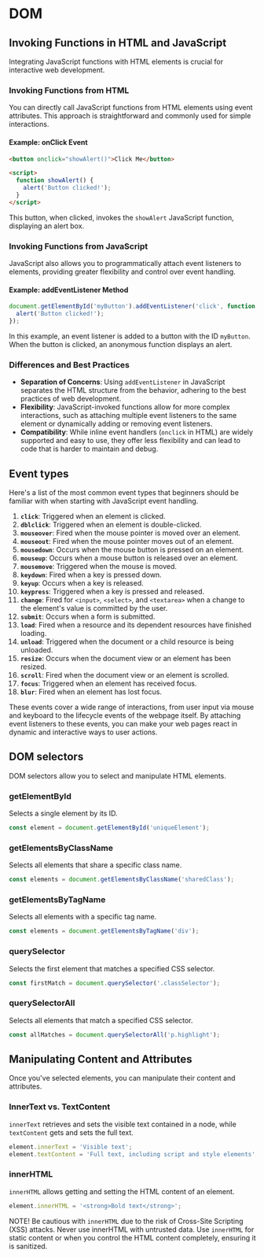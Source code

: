# DOM

## Invoking Functions in HTML and JavaScript

Integrating JavaScript functions with HTML elements is crucial for interactive web development.

### Invoking Functions from HTML

You can directly call JavaScript functions from HTML elements using event attributes. This approach is straightforward and commonly used for simple interactions.

#### Example: onClick Event

```html
<button onclick="showAlert()">Click Me</button>

<script>
  function showAlert() {
    alert('Button clicked!');
  }
</script>
```

This button, when clicked, invokes the `showAlert` JavaScript function, displaying an alert box.

### Invoking Functions from JavaScript

JavaScript also allows you to programmatically attach event listeners to elements, providing greater flexibility and control over event handling.

#### Example: addEventListener Method

```javascript
document.getElementById('myButton').addEventListener('click', function () {
  alert('Button clicked!');
});
```

In this example, an event listener is added to a button with the ID `myButton`. When the button is clicked, an anonymous function displays an alert.

### Differences and Best Practices

- **Separation of Concerns**: Using `addEventListener` in JavaScript separates the HTML structure from the behavior, adhering to the best practices of web development.
- **Flexibility**: JavaScript-invoked functions allow for more complex interactions, such as attaching multiple event listeners to the same element or dynamically adding or removing event listeners.
- **Compatibility**: While inline event handlers (`onclick` in HTML) are widely supported and easy to use, they offer less flexibility and can lead to code that is harder to maintain and debug.

## Event types

Here's a list of the most common event types that beginners should be familiar with when starting with JavaScript event handling.

1. **`click`**: Triggered when an element is clicked.
2. **`dblclick`**: Triggered when an element is double-clicked.
3. **`mouseover`**: Fired when the mouse pointer is moved over an element.
4. **`mouseout`**: Fired when the mouse pointer moves out of an element.
5. **`mousedown`**: Occurs when the mouse button is pressed on an element.
6. **`mouseup`**: Occurs when a mouse button is released over an element.
7. **`mousemove`**: Triggered when the mouse is moved.
8. **`keydown`**: Fired when a key is pressed down.
9. **`keyup`**: Occurs when a key is released.
10. **`keypress`**: Triggered when a key is pressed and released.
11. **`change`**: Fired for `<input>`, `<select>`, and `<textarea>` when a change to the element's value is committed by the user.
12. **`submit`**: Occurs when a form is submitted.
13. **`load`**: Fired when a resource and its dependent resources have finished loading.
14. **`unload`**: Triggered when the document or a child resource is being unloaded.
15. **`resize`**: Occurs when the document view or an element has been resized.
16. **`scroll`**: Fired when the document view or an element is scrolled.
17. **`focus`**: Triggered when an element has received focus.
18. **`blur`**: Fired when an element has lost focus.

These events cover a wide range of interactions, from user input via mouse and keyboard to the lifecycle events of the webpage itself. By attaching event listeners to these events, you can make your web pages react in dynamic and interactive ways to user actions.

## DOM selectors

DOM selectors allow you to select and manipulate HTML elements.

### getElementById

Selects a single element by its ID.

```js
const element = document.getElementById('uniqueElement');
```

### getElementsByClassName

Selects all elements that share a specific class name.

```js
const elements = document.getElementsByClassName('sharedClass');
```

### getElementsByTagName

Selects all elements with a specific tag name.

```js
const elements = document.getElementsByTagName('div');
```

### querySelector

Selects the first element that matches a specified CSS selector.

```js
const firstMatch = document.querySelector('.classSelector');
```

### querySelectorAll

Selects all elements that match a specified CSS selector.

```js
const allMatches = document.querySelectorAll('p.highlight');
```

## Manipulating Content and Attributes

Once you've selected elements, you can manipulate their content and attributes.

### InnerText vs. TextContent

`innerText` retrieves and sets the visible text contained in a node, while `textContent` gets and sets the full text.

```js
element.innerText = 'Visible text';
element.textContent = 'Full text, including script and style elements';
```

### innerHTML

`innerHTML` allows getting and setting the HTML content of an element.

```js
element.innerHTML = '<strong>Bold text</strong>';
```

NOTE! Be cautious with `innerHTML` due to the risk of Cross-Site Scripting (XSS) attacks. Never use innerHTML with untrusted data. Use `innerHTML` for static content or when you control the HTML content completely, ensuring it is sanitized.
